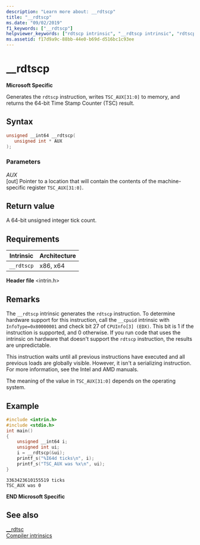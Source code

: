 ```yaml
---
description: "Learn more about: __rdtscp"
title: "__rdtscp"
ms.date: "09/02/2019"
f1_keywords: ["__rdtscp"]
helpviewer_keywords: ["rdtscp intrinsic", "__rdtscp intrinsic", "rdtscp instruction"]
ms.assetid: f17d9a9c-88bb-44e0-b69d-d516bc1c93ee
---
```

# __rdtscp

**Microsoft Specific**

Generates the `rdtscp` instruction, writes `TSC_AUX[31:0]` to memory, and returns the 64-bit Time Stamp Counter (TSC) result.

## Syntax

```C
unsigned __int64 __rdtscp(
   unsigned int * AUX
);
```

### Parameters

*AUX*\
[out] Pointer to a location that will contain the contents of the machine-specific register `TSC_AUX[31:0]`.

## Return value

A 64-bit unsigned integer tick count.

## Requirements

|Intrinsic|Architecture|
|---------------|------------------|
|`__rdtscp`|x86, x64|

**Header file** \<intrin.h>

## Remarks

The `__rdtscp` intrinsic generates the `rdtscp` instruction. To determine hardware support for this instruction, call the `__cpuid` intrinsic with `InfoType=0x80000001` and check bit 27 of `CPUInfo[3] (EDX)`. This bit is 1 if the instruction is supported, and 0 otherwise. If you run code that uses the intrinsic on hardware that doesn't support the `rdtscp` instruction, the results are unpredictable.

This instruction waits until all previous instructions have executed and all previous loads are globally visible. However, it isn't a serializing instruction. For more information, see the Intel and AMD manuals.

The meaning of the value in `TSC_AUX[31:0]` depends on the operating system.

## Example

```cpp
#include <intrin.h>
#include <stdio.h>
int main()
{
    unsigned __int64 i;
    unsigned int ui;
    i = __rdtscp(&ui);
    printf_s("%I64d ticks\n", i);
    printf_s("TSC_AUX was %x\n", ui);
}
```

```Output
3363423610155519 ticks
TSC_AUX was 0
```

**END Microsoft Specific**

## See also

[__rdtsc](../intrinsics/rdtsc.md)\
[Compiler intrinsics](../intrinsics/compiler-intrinsics.md)
